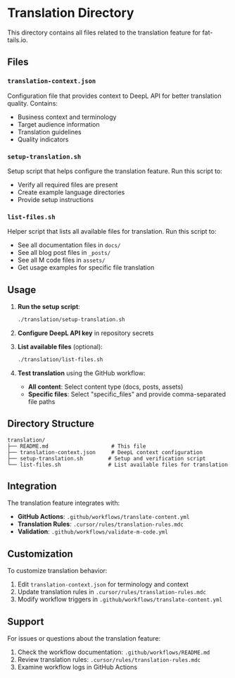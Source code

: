 # Translation Directory

This directory contains all files related to the translation feature for fat-tails.io.

## Files

### `translation-context.json`
Configuration file that provides context to DeepL API for better translation quality. Contains:
- Business context and terminology
- Target audience information
- Translation guidelines
- Quality indicators

### `setup-translation.sh`
Setup script that helps configure the translation feature. Run this script to:
- Verify all required files are present
- Create example language directories
- Provide setup instructions

### `list-files.sh`
Helper script that lists all available files for translation. Run this script to:
- See all documentation files in `docs/`
- See all blog post files in `_posts/`
- See all M code files in `assets/`
- Get usage examples for specific file translation

## Usage

1. **Run the setup script**:
   ```bash
   ./translation/setup-translation.sh
   ```

2. **Configure DeepL API key** in repository secrets

3. **List available files** (optional):
   ```bash
   ./translation/list-files.sh
   ```

4. **Test translation** using the GitHub workflow:
   - **All content**: Select content type (docs, posts, assets)
   - **Specific files**: Select "specific_files" and provide comma-separated file paths

## Directory Structure

```
translation/
├── README.md                    # This file
├── translation-context.json     # DeepL context configuration
├── setup-translation.sh        # Setup and verification script
└── list-files.sh               # List available files for translation
```

## Integration

The translation feature integrates with:
- **GitHub Actions**: `.github/workflows/translate-content.yml`
- **Translation Rules**: `.cursor/rules/translation-rules.mdc`
- **Validation**: `.github/workflows/validate-m-code.yml`

## Customization

To customize translation behavior:
1. Edit `translation-context.json` for terminology and context
2. Update translation rules in `.cursor/rules/translation-rules.mdc`
3. Modify workflow triggers in `.github/workflows/translate-content.yml`

## Support

For issues or questions about the translation feature:
1. Check the workflow documentation: `.github/workflows/README.md`
2. Review translation rules: `.cursor/rules/translation-rules.mdc`
3. Examine workflow logs in GitHub Actions

